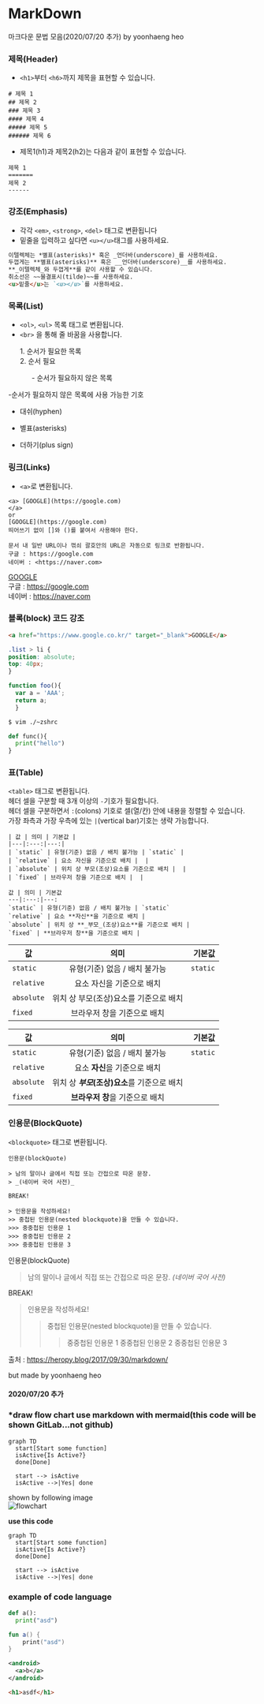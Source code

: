 # MarkDown
마크다운 문법 모음(2020/07/20 추가) by yoonhaeng heo

### 제목(Header)

- `<h1>`부터 `<h6>`까지 제목을 표현할 수 있습니다.

```
# 제목 1
## 제목 2
### 제목 3
#### 제목 4
##### 제목 5
###### 제목 6

```

- 제목1(h1)과 제목2(h2)는 다음과 같이 표현할 수 있습니다.


```
제목 1
=======
제목 2
------
```

### 강조(Emphasis)

- 각각 `<em>`, `<strong>`, `<del>` 태그로 변환됩니다
- 밑줄을 입력하고 싶다면 `<u></u>`태그를 사용하세요.
```markdown
이텔렉체는 *별표(asterisks)* 혹은 _언더바(underscore)_를 사용하세요.
두껍게는 **별표(asterisks)** 혹은 __언더바(underscore)__를 사용하세요.
**_이텔렉체_와 두껍게**를 같이 사용할 수 있습니다.
취소선은 ~~물결표시(tilde)~~를 사용하세요.
<u>밑줄</u>는 `<u></u>`를 사용하세요.
```

### 목록(List)

- `<ol>`, `<ul>` 목록 태그로 변환됩니다.  
- `<br>` 을 통해 줄 바꿈을 사용합니다.
<ol>1. 순서가 필요한 목록<br>2. 순서 필요  
<ul> - 순서가 필요하지 않은 목록 </ul> </ol>

 -순서가 필요하지 않은 목록에 사용 가능한 기호
- 대쉬(hyphen)
* 별표(asterisks)
+ 더하기(plus sign)


### 링크(Links)

- `<a>`로 변환됩니다.
```
<a> [GOOGLE](https://google.com)
</a>
or
[GOOGLE](https://google.com)
띄어쓰기 없이 []와 ()를 붙여서 사용해야 한다.

문서 내 일반 URL이나 꺾쇠 괄호안의 URL은 자동으로 링크로 반환됩니다.
구글 : https://google.com
네이버 : <https://naver.com>
```

[GOOGLE](https://google.com)<br>
구글 : https://google.com<br>
네이버 : <https://naver.com>

### 블록(block) 코드 강조

```html
<a href="https://www.google.co.kr/" target="_blank">GOOGLE</a>
```

```css
.list > li {
position: absolute;
top: 40px;
}
```

```javascript
function foo(){
  var a = 'AAA';
  return a;
  }
```

```bash
$ vim ./~zshrc
```

```python
def func(){
  print("hello")
}
```

### 표(Table)
`<table>` 태그로 변환됩니다.<br>
헤더 셀을 구분할 때 3개 이상의 `-`기호가 필요합니다.<br>
헤더 셀을 구분하면서 `:`(colons) 기호로 셀(열/칸) 안에 내용을 정렬할 수 있습니다.<br>
가장 좌측과 가장 우측에 있는 `|`(vertical bar)기호는 생략 가능합니다.<br>

```
| 값 | 의미 | 기본값 |
|---|:---:|---:|
| `static` | 유형(기준) 없음 / 배치 불가능 | `static` |
| `relative` | 요소 자신을 기준으로 배치 |  |
| `absolute` | 위치 상 부모(조상)요소를 기준으로 배치 |  |
| `fixed` | 브라우저 창을 기준으로 배치 |  |

값 | 의미 | 기본값
---|:---:|---:
`static` | 유형(기준) 없음 / 배치 불가능 | `static`
`relative` | 요소 **자신**을 기준으로 배치 |
`absolute` | 위치 상 **_부모_(조상)요소**를 기준으로 배치 |
`fixed` | **브라우저 창**을 기준으로 배치 |
```

| 값 | 의미 | 기본값 |
|---|:---:|---:|
| `static` | 유형(기준) 없음 / 배치 불가능 | `static` |
| `relative` | 요소 자신을 기준으로 배치 |  |
| `absolute` | 위치 상 부모(조상)요소를 기준으로 배치 |  |
| `fixed` | 브라우저 창을 기준으로 배치 |  |

값 | 의미 | 기본값
---|:---:|---:
`static` | 유형(기준) 없음 / 배치 불가능 | `static`
`relative` | 요소 **자신**을 기준으로 배치 |
`absolute` | 위치 상 **_부모_(조상)요소**를 기준으로 배치 |
`fixed` | **브라우저 창**을 기준으로 배치 |

### 인용문(BlockQuote)

`<blockquote>` 태그로 변환됩니다.

```
인용문(blockQuote)

> 남의 말이나 글에서 직접 또는 간접으로 따온 문장.
> _(네이버 국어 사전)_

BREAK!

> 인용문을 작성하세요!
>> 중첩된 인용문(nested blockquote)을 만들 수 있습니다.
>>> 중중첩된 인용문 1
>>> 중중첩된 인용문 2
>>> 중중첩된 인용문 3
```
인용문(blockQuote)

> 남의 말이나 글에서 직접 또는 간접으로 따온 문장.
> _(네이버 국어 사전)_

BREAK!

> 인용문을 작성하세요!
>> 중첩된 인용문(nested blockquote)을 만들 수 있습니다.
>>> 중중첩된 인용문 1
>>> 중중첩된 인용문 2
>>> 중중첩된 인용문 3

출처 : https://heropy.blog/2017/09/30/markdown/

but made by yoonhaeng heo

#### 2020/07/20 추가

### *draw flow chart use markdown with mermaid(this code will be shown GitLab...not github)
```mermaid
graph TD
  start[Start some function]
  isActive{Is Active?}
  done[Done]
  
  start --> isActive
  isActive -->|Yes| done
```
shown by following image<br>
![flowchart](https://github.com/Yoon-Haeng-Heo/MarkDown/blob/master/%EC%BA%A1%EC%B2%98.PNG)

**use this code**

```
graph TD
  start[Start some function]
  isActive{Is Active?}
  done[Done]
  
  start --> isActive
  isActive -->|Yes| done
```
### example of code language ###
```python
def a():
  print("asd")
```

```kotlin
fun a() {
    print("asd")
}
```

```xml
<android>
  <a>b</a>
</android>
```

```html
<h1>asdf</h1>
```


